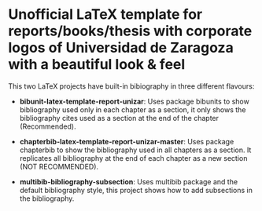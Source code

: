 # Unofficial LaTeX template for reports/books/thesis with corporate logos of Universidad de Zaragoza with a beautiful look & feel 

This two LaTeX projects have built-in bibiography in three different flavours:

- **bibunit-latex-template-report-unizar**: Uses package bibunits to show bibliography used only in each chapter as a section, it only shows the bibliography cites used as a section at the end of the chapter (Recommended).

- **chapterbib-latex-template-report-unizar-master**: Uses package chapterbib to show the bibliography used in all chapters as a section. It replicates all bibliography at the end of each chapter as a new section (NOT RECOMMENDED).

- **multibib-bibliography-subsection**: Uses multibib package and the default bibliography style, this project shows how to add subsections in the bibliography.
